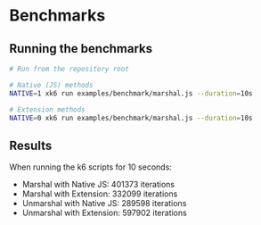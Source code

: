 # Benchmarks

## Running the benchmarks

```bash
# Run from the repository root

# Native (JS) methods
NATIVE=1 xk6 run examples/benchmark/marshal.js --duration=10s

# Extension methods
NATIVE=0 xk6 run examples/benchmark/marshal.js --duration=10s


```

## Results

When running the k6 scripts for 10 seconds:

- Marshal with Native JS: 401373 iterations
- Marshal with Extension: 332099 iterations
- Unmarshal with Native JS: 289598 iterations
- Unmarshal with Extension: 597902 iterations

